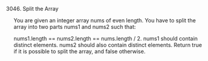3046. Split the Array

You are given an integer array nums of even length. You have to split the array into two parts nums1 and nums2 such that:

nums1.length == nums2.length == nums.length / 2.
nums1 should contain distinct elements.
nums2 should also contain distinct elements.
Return true if it is possible to split the array, and false otherwise.
